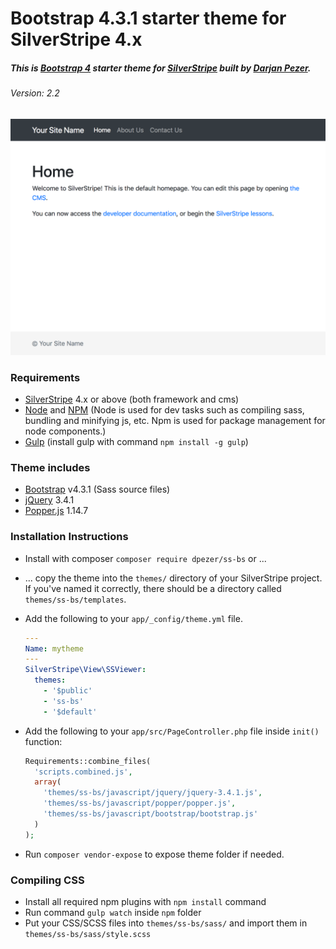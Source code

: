 # Bootstrap 4.3.1 starter theme for SilverStripe 4.x

##### This is [Bootstrap 4](https://getbootstrap.com/) starter theme for [SilverStripe](http://silverstripe.org/) built by [Darjan Pezer](mailto:darjan@pezer.si).
###### Version: 2.2

![Bootstrap 4.3.1 theme for SilverStripe 4](https://raw.githubusercontent.com/dpezer/ss-bs/master/ss-bs.png)

### Requirements
* [SilverStripe](http://silverstripe.org/) 4.x or above (both framework and cms)
* [Node](https://nodejs.org/en/) and [NPM](https://www.npmjs.com/package/plugin) (Node is used for dev tasks such as compiling sass, bundling and minifying js, etc. Npm is used for package management for node components.)
* [Gulp](http://gulpjs.com/) (install gulp with command `npm install -g gulp`)

### Theme includes
* [Bootstrap](https://getbootstrap.com/) v4.3.1 (Sass source files)
* [jQuery](https://jquery.com/) 3.4.1
* [Popper.js](https://popper.js.org/) 1.14.7

### Installation Instructions

 * Install with composer `composer require dpezer/ss-bs` or ...

 * ... copy the theme into the `themes/` directory of your SilverStripe project.  If you've named it correctly, there should be a directory called `themes/ss-bs/templates`.

 * Add the following to your `app/_config/theme.yml` file.
    
    ```yaml
    ---
    Name: mytheme
    ---
    SilverStripe\View\SSViewer:
      themes:
        - '$public'
        - 'ss-bs'
        - '$default'
    ```


* Add the following to your `app/src/PageController.php` file inside `init()` function:

    ```php
    Requirements::combine_files(
      'scripts.combined.js',
      array(
        'themes/ss-bs/javascript/jquery/jquery-3.4.1.js',
        'themes/ss-bs/javascript/popper/popper.js',
        'themes/ss-bs/javascript/bootstrap/bootstrap.js'
      )
    );
    ```

* Run `composer vendor-expose` to expose theme folder if needed.

### Compiling CSS

* Install all required npm plugins with `npm install` command
* Run command `gulp watch` inside `npm` folder
* Put your CSS/SCSS files into `themes/ss-bs/sass/` and import them in `themes/ss-bs/sass/style.scss`
